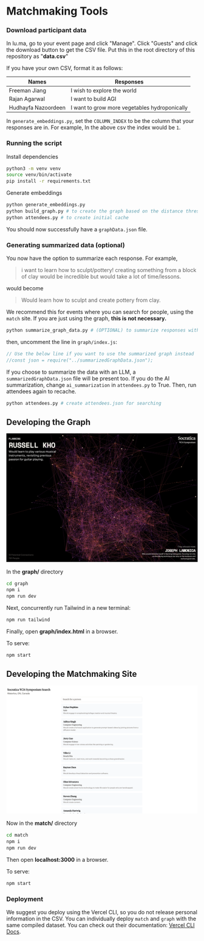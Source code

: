 # Matchmaking Tools

### Download participant data

In lu.ma, go to your event page and click "Manage". Click "Guests" and click the download button to get the CSV file. Put this in the root directory of this repository as "**data.csv**"

If you have your own CSV, format it as follows:

| Names               | Responses                                     |
| ------------------- | --------------------------------------------- |
| Freeman Jiang       | I wish to explore the world                   |
| Rajan Agarwal       | I want to build AGI                           |
| Hudhayfa Nazoordeen | I want to grow more vegetables hydroponically |

In `generate_embeddings.py`, set the `COLUMN_INDEX` to be the column that your responses are in. For example, In the above csv the index would be `1`.

### Running the script

Install dependencies

```sh
python3 -m venv venv
source venv/bin/activate
pip install -r requirements.txt
```

Generate embeddings

```sh
python generate_embeddings.py
python build_graph.py # to create the graph based on the distance threshold
python attendees.py # to create initial cache
```

You should now successfully have a `graphData.json` file.

### Generating summarized data (optional)

You now have the option to summarize each response. For example,

> i want to learn how to sculpt/pottery! creating something from a block of clay would be incredible but would take a lot of time/lessons.

would become

> Would learn how to sculpt and create pottery from clay.

We recommend this for events where you can search for people, using the `match` site. If you are just using the graph, **this is not necessary.**

```sh
python summarize_graph_data.py # (OPTIONAL) to summarize responses with LLM
```

then, uncomment the line in `graph/index.js`:

```js
// Use the below line if you want to use the summarized graph instead
//const json = require("../summarizedGraphData.json");
```

If you choose to summarize the data with an LLM, a `summarizedGraphData.json` file will be present too. If you do the AI summarization, change `ai_summarization` in `attendees.py` to True. Then, run attendees again to recache.

```sh
python attendees.py # create attendees.json for searching
```

## Developing the Graph

![Graph Preview](images/graph.png)

In the **graph/** directory

```sh
cd graph
npm i
npm run dev
```

Next, concurrently run Tailwind in a new terminal:

```sh
npm run tailwind
```

Finally, open **graph/index.html** in a browser.

To serve:

```sh
npm start
```

## Developing the Matchmaking Site

![Match Preview](images/match.png)

Now in the **match/** directory

```sh
cd match
npm i
npm run dev
```

Then open **localhost:3000** in a browser.

To serve:

```sh
npm start
```

### Deployment

We suggest you deploy using the Vercel CLI, so you do not release personal information in the CSV. You can individually deploy `match` and `graph` with the same compiled dataset. You can check out their documentation: [Vercel CLI Docs](https://vercel.com/docs/cli).
